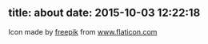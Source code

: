 title: about
date: 2015-10-03 12:22:18
---
Icon made by [freepik](http://www.flaticon.com/authors/freepik) from www.flaticon.com
